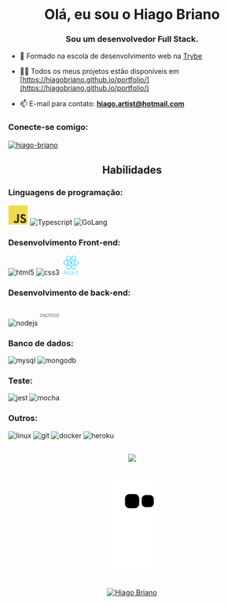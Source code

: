<h1 align="center">Olá, eu sou o Hiago Briano</h1>
<h3 align="center">Sou um desenvolvedor Full Stack.</h3>

- 🔭 Formado na escola de desenvolvimento web na [Trybe](https://www.betrybe.com/)

- 👨‍💻 Todos os meus projetos estão disponíveis em [https://hiagobriano.github.io/portfolio/](https://hiagobriano.github.io/portfolio/)

- 📫 E-mail para contato: **hiago.artist@hotmail.com**

<h3 align="left">Conecte-se comigo:</h3>
<p align="left">
<a href="https://linkedin.com/in/hiago-briano" target="blank"><img align="center" src="https://raw.githubusercontent.com/rahuldkjain/github-profile-readme-generator/master/src/images/icons/Social/linked-in-alt.svg" alt="hiago-briano" height="30" width="40" /></a>
</p>
 

 <h2 align="center">Habilidades</h2>
 
 <h3 align="left">Linguagens de programação:</h3> 
 
 <div>
  <img src="https://raw.githubusercontent.com/devicons/devicon/master/icons/javascript/javascript-original.svg" alt="JavaScript" width="40" height="40"/>
  <img src="https://cdn.jsdelivr.net/gh/devicons/devicon/icons/typescript/typescript-original.svg" alt="Typescript" width="40" height="40"/>
  <img src="https://cdn.jsdelivr.net/gh/devicons/devicon/icons/go/go-original-wordmark.svg" alt="GoLang" width="40" height="40"/>
 </div>
 
  <h3 align="left">Desenvolvimento Front-end:</h3> 
 
 <div>
  <img src="https://cdn.jsdelivr.net/gh/devicons/devicon/icons/html5/html5-plain-wordmark.svg" alt="html5" width="40" height="40"/> 
  <img src="https://cdn.jsdelivr.net/gh/devicons/devicon/icons/css3/css3-plain-wordmark.svg" alt="css3" width="40" height="40"/> 
  <img src="https://raw.githubusercontent.com/devicons/devicon/master/icons/react/react-original-wordmark.svg" alt="React" width="40" height="40"/>
 </div>
 
   <h3 align="left">Desenvolvimento de back-end:</h3> 
 
 <div>
  <img src="https://cdn.jsdelivr.net/gh/devicons/devicon/icons/nodejs/nodejs-plain.svg" alt="nodejs" width="40" height="40"/> 
  <img src="https://raw.githubusercontent.com/devicons/devicon/master/icons/express/express-original-wordmark.svg" alt="express" width="40" height="40"/> 
 </div>
 
 <h3 align="left">Banco de dados:</h3> 
 
 <div>
  <img src="https://cdn.jsdelivr.net/gh/devicons/devicon/icons/mysql/mysql-original-wordmark.svg" alt="mysql" width="40" height="40"/> 
  <img src="https://cdn.jsdelivr.net/gh/devicons/devicon/icons/mongodb/mongodb-original-wordmark.svg" alt="mongodb" width="40" height="40"/> 
 </div>

 
  <h3 align="left">Teste:</h3> 
 
 <div>
  <img src="https://cdn.jsdelivr.net/gh/devicons/devicon/icons/jest/jest-plain.svg" alt="jest" width="40" height="40"/> 
  <img src="https://cdn.jsdelivr.net/gh/devicons/devicon/icons/mocha/mocha-plain.svg" alt="mocha" width="40" height="40"/> 
 </div>
 
   <h3 align="left">Outros:</h3> 
 
 <div>
  <img src="https://cdn.jsdelivr.net/gh/devicons/devicon/icons/linux/linux-original.svg" alt="linux" width="40" height="40"/> 
  <img src="https://cdn.jsdelivr.net/gh/devicons/devicon/icons/git/git-original.svg" alt="git" width="40" height="40"/> 
  <img src="https://cdn.jsdelivr.net/gh/devicons/devicon/icons/docker/docker-original-wordmark.svg" alt="docker" width="40" height="40"/> 
  <img src="https://cdn.jsdelivr.net/gh/devicons/devicon/icons/heroku/heroku-original-wordmark.svg" alt="heroku" width="40" height="40"/> 
 </div>
          
 ## 
 
  <div align="center">
  <a href="https://github.com/HiagoBriano">
   


<div align="center">
  <a href="https://github.com/HiagoBriano">

 

  <img height="155em" src="https://github-readme-stats.vercel.app/api/top-langs/?username=hiagobriano&layout=compact&langs_count=7&&theme=graywhite&title_color=0000FF&bg_color=C0C0C0&border_color=0000FF"/>


##

  ![Snake animation](https://github.com/HiagoBriano/HiagoBriano/blob/output/github-contribution-grid-snake.svg)
  
## 
  
<p align="center"> <img src="https://komarev.com/ghpvc/?username=HiagoBriano" alt="Hiago Briano" /> </p>


